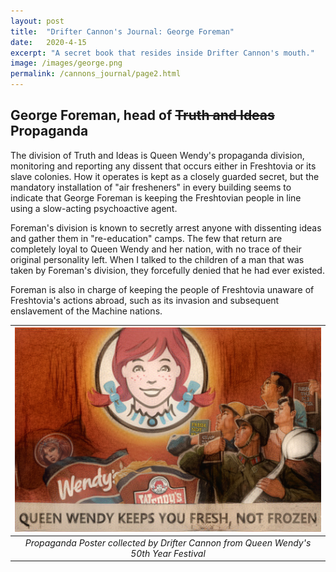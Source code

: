 ```yaml
---
layout: post
title:  "Drifter Cannon's Journal: George Foreman"
date:   2020-4-15
excerpt: "A secret book that resides inside Drifter Cannon's mouth."
image: /images/george.png
permalink: /cannons_journal/page2.html
---
```


## George Foreman, head of ~~Truth and Ideas~~ Propaganda

The division of Truth and Ideas is Queen Wendy's propaganda division, monitoring and reporting any dissent that occurs either in Freshtovia or its slave colonies. How it operates is kept as a closely guarded secret, but the mandatory installation of "air fresheners" in every building seems to indicate that George Foreman is keeping the Freshtovian people in line using a slow-acting psychoactive agent.

Foreman's division is known to secretly arrest anyone with dissenting ideas and gather them in "re-education" camps. The few that return are completely loyal to Queen Wendy and her nation, with no trace of their original personality left. When I talked to the children of a man that was taken by Foreman's division, they forcefully denied that he had ever existed.

Foreman is also in charge of keeping the people of Freshtovia unaware of Freshtovia's actions abroad, such as its invasion and subsequent enslavement of the Machine nations.

| ![Wendy's 50th-Year Festival Poster](/images/wendyposter.png) | 
|:--:| 
| *Propaganda Poster collected by Drifter Cannon from Queen Wendy's 50th Year Festival* |